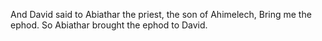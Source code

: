 And David said to Abiathar the priest, the son of Ahimelech, Bring me the ephod. So Abiathar brought the ephod to David.
